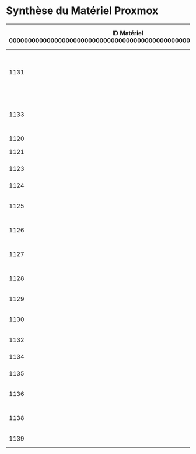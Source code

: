 # Synthèse du Matériel Proxmox

| ID Matériel 000000000000000000000000000000000000000000000000000000000000000 | Nom GUI Proxmox        | Nom Machine         | Type (VM/CT) | OS       | Fonction Principale                                                                 | Carte Réseau (vmbr) | IP/CIDR           | Disques (Nb) | Taille Disque (Go) | Libre (Go) | Libre (%) | RAM Totale (Go) | RAM Utilisée (%) |
|-------------|------------------------|---------------------|--------------|----------|------------------------------------------------------------------------------------|---------------------|-------------------|--------------|-------------------|------------|-----------|-----------------|------------------|
| 1131        | G3-SRV-AD-01           | G3-SRV-AD-01        | VM           | Windows  | DC - Maître d'attribution des noms de domaine, Maître d'infrastructure             | vmbr7              | 10.10.7.254/16   | -            | -                 | -          | -         | -               | -                |
| 1133        | G3-SRV-AD-02           | G3-SRV-AD-02        | VM           | Windows  | DC - Emulateur PDC, Contrôleur de Schéma                                           | vmbr7              | 10.10.7.253/16   | -            | -                 | -          | -         | -               | -                |
| 1120        | G3-RP                  | vyos                | VM           | VyOS     | Routeur                                                                            | -                  | -                 | -            | -                 | -          | -         | -               | -                |
| 1121        | G3-Pfsense             | G3-Pfsense          | VM           | pfSense  | Pare-feu                                                                           | vmbr7              | 10.10.255.254/16 | -            | -                 | -          | -         | -               | -                |
| 1123        | G3-SRV-ZABBIX          | G3-SRV-ZABBIX       | VM           | Linux    | Monitoring (Zabbix)                                                                | vmbr7              | 10.10.7.241/16   | -            | -                 | -          | -         | -               | -                |
| 1124        | G3-SRV-DEB-01          | G3-SRV-DEB-01       | VM           | Linux    | Serveur Debian                                                                     | vmbr7              | 10.10.7.252/16   | -            | -                 | -          | -         | -               | -                |
| 1125        | G3-CLIENT-eco-001      | G3-CLIENT-eco-001   | VM           | Windows  | Client Économique                                                                  | vmbr7              | 10.10.7.251/16   | -            | -                 | -          | -         | -               | -                |
| 1126        | G3-CLIENT-eco-002      | G3-CLIENT-eco-002   | VM           | Windows  | Client Économique                                                                  | vmbr1              | 10.10.7.250/16   | -            | -                 | -          | -         | -               | -                |
| 1127        | G3-CLIENT-eco-003      | G3-CLIENT-eco-003   | VM           | Windows  | Client Économique                                                                  | vmbr1              | 10.10.7.249/16   | -            | -                 | -          | -         | -               | -                |
| 1128        | G3-WinRDP-eco001       | G3-WinRDP-eco001    | VM           | Windows  | Serveur RDP                                                                        | vmbr7              | 10.10.7.247/16   | -            | -                 | -          | -         | -               | -                |
| 1129        | G3-SRV-BASTION         | G3-SRV-BASTION      | VM           | Linux    | Serveur Bastion                                                                    | vmbr7              | 10.12.7.154/16   | -            | -                 | -          | -         | -               | -                |
| 1130        | G3-Passbolt            | G3-Passbolt         | VM           | Linux    | Gestion des mots de passe (Passbolt)                                               | vmbr7              | 10.10.7.220/16   | -            | -                 | -          | -         | -               | -                |
| 1132        | G3-SRV-WEB             | G3-SRV-WEB          | VM           | Linux    | Serveur Web                                                                        | vmbr7              | 10.12.7.125/16   | -            | -                 | -          | -         | -               | -                |
| 1134        | G3-SRV-WSUS            | G3-SRV-WSUS         | VM           | Windows  | Serveur WSUS                                                                       | vmbr7              | 10.10.7.246/16   | -            | -                 | -          | -         | -               | -                |
| 1135        | G3-SRV-MAIL            | G3-SRV-MAIL         | VM           | Linux    | Serveur Mail                                                                       | vmbr7              | 10.12.7.150/16   | -            | -                 | -          | -         | -               | -                |
| 1136        | G3-ECONAS-01           | G3-ECONAS-01        | VM           | Linux    | Stockage Économique                                                                | vmbr7              | 10.10.7.240/16   | -            | -                 | -          | -         | -               | -                |
| 1138        | G3-SRV-WinSan-01       | G3-SRV-WinSan-01    | VM           | Windows  | DC - Maître RID                                                                    | vmbr7              | 10.10.7.230/16   | -            | -                 | -          | -         | -               | -                |
| 1139        | G3-FreePBX             | G3-FreePBX          | VM           | FreePBX  | Serveur VoIP                                                                       | vmbr7              | 10.10.0.1/16     | -            | -                 | -          | -         | -               | -                |
